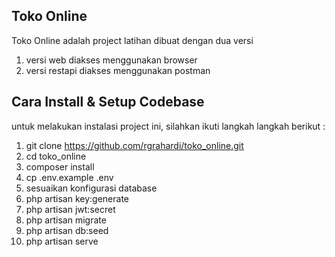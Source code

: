 ## Toko Online
Toko Online adalah project latihan dibuat dengan dua versi
1. versi web diakses menggunakan browser
2. versi restapi diakses menggunakan postman
## Cara Install & Setup Codebase
untuk melakukan instalasi project ini, silahkan ikuti langkah langkah berikut :
1. git clone https://github.com/rgrahardi/toko_online.git
2. cd toko_online
3. composer install
4. cp .env.example .env
5. sesuaikan konfigurasi database
6. php artisan key:generate
7. php artisan jwt:secret
8. php artisan migrate
9. php artisan db:seed
10. php artisan serve

